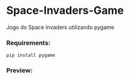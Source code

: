 # Space-Invaders-Game
 Jogo do Space Invaders utilizando pygame
 
### Requirements:

```pip install pygame```

### Preview:






